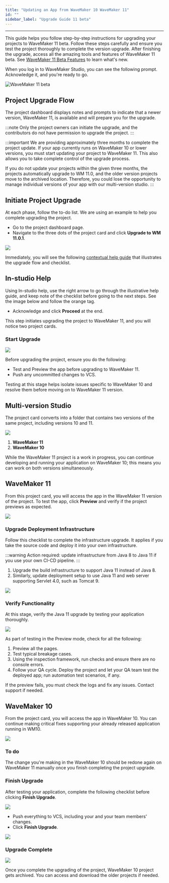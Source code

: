 ```yaml
---
title: "Updating an App from WaveMaker 10 WaveMaker 11"
id: ""
sidebar_label: "Upgrade Guide 11 beta"
---
```

---

This guide helps you follow step-by-step instructions for upgrading your projects to WaveMaker 11 beta. Follow these steps carefully and ensure you test the project thoroughly to complete the version upgrade. After finishing the upgrade, access all the amazing tools and features of WaveMaker 11 beta. See [WaveMaker 11 Beta Features](/learn/app-development/wavemaker-overview/wavemaker-11-beta) to learn what's new.

When you log in to WaveMaker Studio, you can see the following prompt. Acknowledge it, and you're ready to go.

![WaveMaker 11 beta](/learn/assets/wavemaker-11-beta.png)

## Project Upgrade Flow

The project dashboard displays notes and prompts to indicate that a newer version, WaveMaker 11, is available and will prepare you for the upgrade. 

:::note
Only the project owners can initiate the upgrade, and the contributors do not have permission to upgrade the project.
:::

:::important
We are providing approximately three months to complete the project update. If your app currently runs on WaveMaker 10 or lower versions, you must start updating your project to WaveMaker 11. This also allows you to take complete control of the upgrade process. 

If you do not update your projects within the given three months, the projects automatically upgrade to WM 11.0, and the older version projects move to the archived location. Therefore, you could lose the opportunity to manage individual versions of your app with our multi-version studio.
:::

## Initiate Project Upgrade

At each phase, follow the to-do list. We are using an example to help you complete upgrading the project. 

- Go to the project dashboard page.
- Navigate to the three dots of the project card and click **Upgrade to WM 11.0.1**.

![](/learn/assets/initiate-project-upgrade.png)

Immediately, you will see the following [contextual help guide](#in-studio-help) that illustrates the upgrade flow and checklist.

## In-studio Help

Using In-studio help, use the right arrow to go through the illustrative help guide, and keep note of the checklist before going to the next steps. See the image below and follow the orange tag.

- Acknowledge and click **Proceed** at the end. 

This step initiates upgrading the project to WaveMaker 11, and you will notice two project cards.

### Start Upgrade

![](/learn/assets/help-start-upgrade.png)

Before upgrading the project, ensure you do the following: 

- Test and Preview the app before upgrading to WaveMaker 11.
- Push any uncommitted changes to VCS.

Testing at this stage helps isolate issues specific to WaveMaker 10 and resolve them before moving on to WaveMaker 11 version. 

## Multi-version Studio

The project card converts into a folder that contains two versions of the same project, including versions 10 and 11.

![](/learn/assets/converts-into-two-project-cards.png)

1. **WaveMaker 11**
2. **WaveMaker 10**

While the WaveMaker 11 project is a work in progress, you can continue developing and running your application on WaveMaker 10; this means you can work on both versions simultaneously.

## WaveMaker 11

From this project card, you will access the app in the WaveMaker 11 version of the project. To test the app, click **Preview** and verify if the project previews as expected. 

![](/learn/assets/project-card-wavemaker-11.png)

### Upgrade Deployment Infrastructure

Follow this checklist to complete the infrastructure upgrade. It applies if you take the source code and deploy it into your own infrastructure.

:::warning
Action required: update infrastructure from Java 8 to Java 11 if you use your own CI-CD pipeline. 
:::

1. Upgrade the build infrastructure to support Java 11 instead of Java 8.
2. Similarly, update deployment setup to use Java 11 and web server supporting Servlet 4.0, such as Tomcat 9. 

![](/learn/assets/help-upgrade-deployment-infra.png)

### Verify Functionality

At this stage, verify the Java 11 upgrade by testing your application thoroughly. 

![](/learn/assets/help-verify-functionality.png)

As part of testing in the Preview mode, check for all the following:

1. Preview all the pages.
2. Test typical breakage cases.
3. Using the inspection framework, run checks and ensure there are no console errors.
4. Follow your QA cycle. Deploy the project and let your QA team test the deployed app; run automation test scenarios, if any.

If the preview fails, you must check the logs and fix any issues. Contact support if needed.

## WaveMaker 10

From the project card, you will access the app in WaveMaker 10. You can continue making critical fixes supporting your already released application running in WM10.

![](/learn/assets/project-card-wavemaker-10.png)

### To do

The change you're making in the WaveMaker 10 should be redone again on WaveMaker 11 manually once you finish completing the project upgrade.

### Finish Upgrade

After testing your application, complete the following checklist before clicking **Finish Upgrade**. 

![](/learn/assets/help-finish-upgrade.png)

- Push everything to VCS, including your and your team members' changes. 
- Click **Finish Upgrade**.

![](/learn/assets/finish-upgrade-wavemaker-11.png)

### Upgrade Complete

![](/learn/assets/help-upgrade-complete.png)

Once you complete the upgrading of the project, WaveMaker 10 project gets archived. You can access and download the older projects if needed.